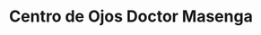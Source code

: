 ---
title: "Centro de Ojos Doctor Masenga"
url: /ciudad-autonoma-de-buenos-aires/centro-de-ojos-doctor-masenga/
shop: óptico
---